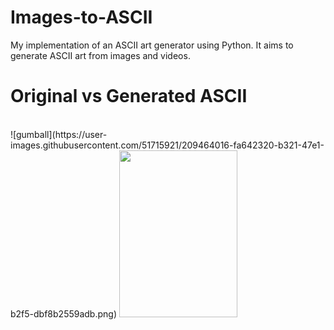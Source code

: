 # Images-to-ASCII
My implementation of an ASCII art generator using Python. It aims to generate ASCII art from images and videos.

#       Original vs Generated ASCII
<br>
![gumball](https://user-images.githubusercontent.com/51715921/209464016-fa642320-b321-47e1-b2f5-dbf8b2559adb.png)
<img src="https://user-images.githubusercontent.com/51715921/209464006-a7bb18e6-69bc-43c0-a5e7-c0773fa01001.png" width="189" height="267" />
